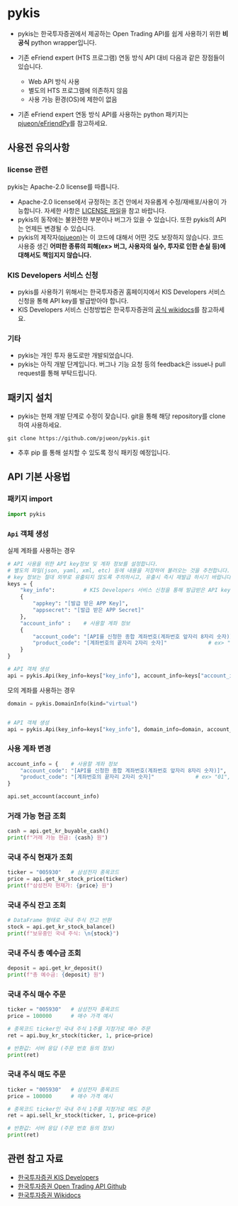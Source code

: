# pykis
- pykis는 한국투자증권에서 제공하는 Open Trading API를 쉽게 사용하기 위한 **비공식** python wrapper입니다. 
- 기존 eFriend expert (HTS 프로그램) 연동 방식 API 대비 다음과 같은 장점들이 있습니다. 
  - Web API 방식 사용 
  - 별도의 HTS 프로그램에 의존하지 않음
  - 사용 가능 환경(OS)에 제한이 없음

- 기존 eFriend expert 연동 방식 API를 사용하는 python 패키지는 [pjueon/eFriendPy](https://github.com/pjueon/eFriendPy)를 참고하세요.


## 사용전 유의사항 
### license 관련
pykis는 Apache-2.0 license를 따릅니다. 
- Apache-2.0 license에서 규정하는 조건 안에서 자유롭게 수정/재배포/사용이 가능합니다. 자세한 사항은 [LICENSE 파일](LICENSE)을 참고 바랍니다.
- pykis의 동작에는 불완전한 부분이나 버그가 있을 수 있습니다. 또한 pykis의 API는 언제든 변경될 수 있습니다.
- pykis의 제작자([pjueon](https://github.com/pjueon))는 이 코드에 대해서 어떤 것도 보장하지 않습니다. 코드 사용중 생긴 **어떠한 종류의 피해(ex> 버그, 사용자의 실수, 투자로 인한 손실 등)에 대해서도 책임지지 않습니다.**

### KIS Developers 서비스 신청
- pykis를 사용하기 위해서는 한국투자증권 홈페이지에서 KIS Developers 서비스 신청을 통해 API key를 발급받아야 합니다.
- KIS Developers 서비스 신청방법은 한국투자증권의 [공식 wikidocs](https://wikidocs.net/159333)를 참고하세요.

### 기타

- pykis는 개인 투자 용도로만 개발되었습니다. 
- pykis는 아직 개발 단계입니다. 버그나 기능 요청 등의 feedback은 issue나 pull request를 통해 부탁드립니다. 

## 패키지 설치 
- pykis는 현재 개발 단계로 수정이 잦습니다. git을 통해 해당 repository를 clone하여 사용하세요.  
```shell
git clone https://github.com/pjueon/pykis.git
```
- 추후 pip 를 통해 설치할 수 있도록 정식 패키징 예정입니다. 


## API 기본 사용법 
### 패키지 import 
```python
import pykis
```

### `Api` 객체 생성
실제 계좌를 사용하는 경우
```python
# API 사용을 위한 API key정보 및 계좌 정보를 설정합니다. 
# 별도의 파일(json, yaml, xml, etc) 등에 내용을 저장하여 불러오는 것을 추천합니다. 
# key 정보는 절대 외부로 유출되지 않도록 주의하시고, 유출시 즉시 재발급 하시기 바랍니다.  
keys = {                
	"key_info":         # KIS Developers 서비스 신청을 통해 발급받은 API key 정보
	{
		"appkey": "[발급 받은 APP Key]",                  
		"appsecret": "[발급 받은 APP Secret]" 
	},
	"account_info" :    # 사용할 계좌 정보
	{
		"account_code": "[API를 신청한 종합 계좌번호(계좌번호 앞자리 8자리 숫자)]",   
		"product_code": "[계좌번호의 끝자리 2자리 숫자]"             # ex> "01", "22", etc
	}
}

# API 객체 생성 
api = pykis.Api(key_info=keys["key_info"], account_info=keys["account_info"])
```

모의 계좌를 사용하는 경우 
```python
domain = pykis.DomainInfo(kind="virtual")


# API 객체 생성 
api = pykis.Api(key_info=keys["key_info"], domain_info=domain, account_info=keys["account_info"])
```

### 사용 계좌 변경
```python
account_info = {    # 사용할 계좌 정보
	"account_code": "[API를 신청한 종합 계좌번호(계좌번호 앞자리 8자리 숫자)]",   
	"product_code": "[계좌번호의 끝자리 2자리 숫자]"             # ex> "01", "22", etc
}

api.set_account(account_info)
```

### 거래 가능 현금 조회
```python
cash = api.get_kr_buyable_cash()
print(f"거래 가능 현금: {cash} 원")
```

### 국내 주식 현재가 조회
```python
ticker = "005930"   # 삼성전자 종목코드
price = api.get_kr_stock_price(ticker)
print(f"삼성전자 현재가: {price} 원")
```

### 국내 주식 잔고 조회 
```python
# DataFrame 형태로 국내 주식 잔고 반환 
stock = api.get_kr_stock_balance()
print(f"보유중인 국내 주식: \n{stock}")
```

### 국내 주식 총 예수금 조회 
```python
deposit = api.get_kr_deposit()
print(f"총 예수금: {deposit} 원")
```

### 국내 주식 매수 주문
```python
ticker = "005930"   # 삼성전자 종목코드
price = 100000      # 매수 가격 예시

# 종목코드 ticker인 국내 주식 1주를 지정가로 매수 주문 
ret = api.buy_kr_stock(ticker, 1, price=price)

# 반환값: 서버 응답 (주문 번호 등의 정보)
print(ret)
```

### 국내 주식 매도 주문 
```python
ticker = "005930"   # 삼성전자 종목코드
price = 100000      # 매수 가격 예시

# 종목코드 ticker인 국내 주식 1주를 지정가로 매도 주문 
ret = api.sell_kr_stock(ticker, 1, price=price)

# 반환값: 서버 응답 (주문 번호 등의 정보)
print(ret)
```


## 관련 참고 자료
- [한국투자증권 KIS Developers](https://apiportal.koreainvestment.com)
- [한국투자증권 Open Trading API Github](https://github.com/koreainvestment/open-trading-api)
- [한국투자증권 Wikidocs](https://wikidocs.net/profile/info/book/13688)